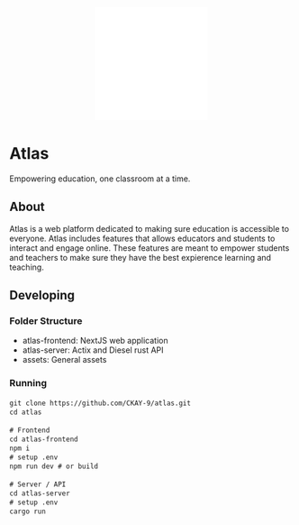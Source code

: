 <div align="center">
    <img src="./assets/logo.png" width="200" height="200" />
</div>

# Atlas
Empowering education, one classroom at a time.

## About
Atlas is a web platform dedicated to making sure education is accessible to everyone. Atlas includes features that allows educators
and students to interact and engage online. These features are meant to empower students and teachers to make sure they have the
best expierence learning and teaching.

## Developing

### Folder Structure
- atlas-frontend: NextJS web application
- atlas-server: Actix and Diesel rust API
- assets: General assets

### Running
```
git clone https://github.com/CKAY-9/atlas.git
cd atlas

# Frontend
cd atlas-frontend
npm i
# setup .env
npm run dev # or build

# Server / API
cd atlas-server
# setup .env
cargo run
```
